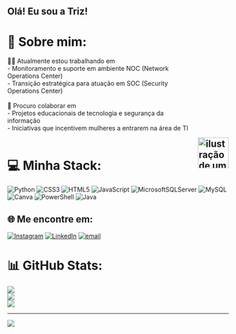 
    

## Olá! Eu sou a Triz! <img src="https://raw.githubusercontent.com/MicaelliMedeiros/micaellimedeiros/master/image/computer-illustration.png" alt="ilustração de um computador" width="70px" align="right" style="margin-top: 300px;">

# 💫 Sobre mim:
  👩‍💻 Atualmente estou trabalhando em<br>- Monitoramento e suporte em ambiente NOC (Network Operations Center)<br>- Transição estratégica para atuação em SOC (Security Operations Center)<br><br> 🤝 Procuro colaborar em<br>- Projetos educacionais de tecnologia e segurança da informação<br>- Iniciativas que incentivem mulheres a entrarem na área de TI<br><br> 


# 💻 Minha Stack:
![Python](https://img.shields.io/badge/python-3670A0?style=for-the-badge&logo=python&logoColor=ffdd54) ![CSS3](https://img.shields.io/badge/css3-%231572B6.svg?style=for-the-badge&logo=css3&logoColor=white) ![HTML5](https://img.shields.io/badge/html5-%23E34F26.svg?style=for-the-badge&logo=html5&logoColor=white) ![JavaScript](https://img.shields.io/badge/javascript-%23323330.svg?style=for-the-badge&logo=javascript&logoColor=%23F7DF1E) ![MicrosoftSQLServer](https://img.shields.io/badge/Microsoft%20SQL%20Server-CC2927?style=for-the-badge&logo=microsoft%20sql%20server&logoColor=white) ![MySQL](https://img.shields.io/badge/mysql-4479A1.svg?style=for-the-badge&logo=mysql&logoColor=white) ![Canva](https://img.shields.io/badge/Canva-%2300C4CC.svg?style=for-the-badge&logo=Canva&logoColor=white) ![PowerShell](https://img.shields.io/badge/PowerShell-%235391FE.svg?style=for-the-badge&logo=powershell&logoColor=white) ![Java](https://img.shields.io/badge/java-%23ED8B00.svg?style=for-the-badge&logo=openjdk&logoColor=white)

## 🌐 Me encontre em:
[![Instagram](https://img.shields.io/badge/Instagram-%23E4405F.svg?logo=Instagram&logoColor=white)](https://instagram.com/cyber_triz) [![LinkedIn](https://img.shields.io/badge/LinkedIn-%230077B5.svg?logo=linkedin&logoColor=white)](https://linkedin.com/in/https://www.linkedin.com/in/beatriztorres1999/) [![email](https://img.shields.io/badge/Email-D14836?logo=gmail&logoColor=white)](mailto:cybertriz.contato@gmail.com) 
# 📊 GitHub Stats:
![](https://github-readme-stats.vercel.app/api?username=cyber-triz&theme=jolly&hide_border=false&include_all_commits=false&count_private=false)<br/>
![](https://nirzak-streak-stats.vercel.app/?user=cyber-triz&theme=jolly&hide_border=false)<br/>
![](https://github-readme-stats.vercel.app/api/top-langs/?username=cyber-triz&theme=jolly&hide_border=false&include_all_commits=false&count_private=false&layout=compact)

---
[![](https://visitcount.itsvg.in/api?id=cyber-triz&icon=0&color=5)](https://visitcount.itsvg.in)




<!-- Proudly created with GPRM ( https://gprm.itsvg.in ) -->
